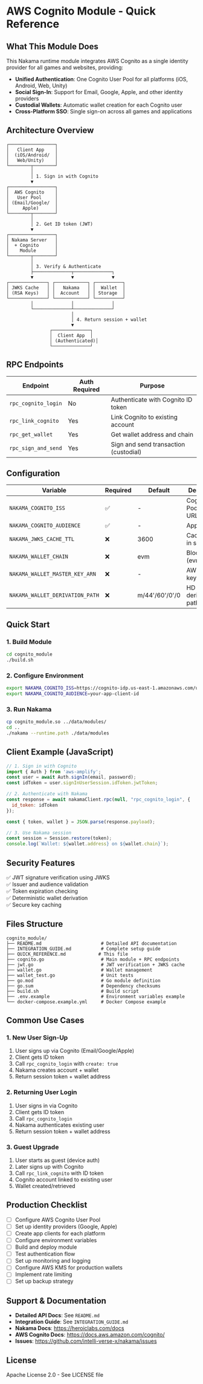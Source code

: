 # AWS Cognito Module - Quick Reference

## What This Module Does

This Nakama runtime module integrates AWS Cognito as a single identity provider for all games and websites, providing:

- **Unified Authentication**: One Cognito User Pool for all platforms (iOS, Android, Web, Unity)
- **Social Sign-In**: Support for Email, Google, Apple, and other identity providers
- **Custodial Wallets**: Automatic wallet creation for each Cognito user
- **Cross-Platform SSO**: Single sign-on across all games and applications

## Architecture Overview

```
┌─────────────────┐
│   Client App    │
│  (iOS/Android/  │
│   Web/Unity)    │
└────────┬────────┘
         │
         │ 1. Sign in with Cognito
         ▼
┌─────────────────┐
│  AWS Cognito    │
│   User Pool     │
│ (Email/Google/  │
│     Apple)      │
└────────┬────────┘
         │
         │ 2. Get ID token (JWT)
         ▼
┌─────────────────┐
│ Nakama Server   │
│  + Cognito      │
│    Module       │
└────────┬────────┘
         │
         │ 3. Verify & Authenticate
         ├──────────────┬──────────────┐
         ▼              ▼              ▼
┌──────────────┐ ┌────────────┐ ┌──────────┐
│ JWKS Cache   │ │   Nakama   │ │  Wallet  │
│ (RSA Keys)   │ │  Account   │ │ Storage  │
└──────────────┘ └────────────┘ └──────────┘
         │              │              │
         └──────────────┴──────────────┘
                        │
                        │ 4. Return session + wallet
                        ▼
                ┌──────────────┐
                │  Client App  │
                │ (Authenticated)│
                └──────────────┘
```

## RPC Endpoints

| Endpoint | Auth Required | Purpose |
|----------|---------------|---------|
| `rpc_cognito_login` | No | Authenticate with Cognito ID token |
| `rpc_link_cognito` | Yes | Link Cognito to existing account |
| `rpc_get_wallet` | Yes | Get wallet address and chain |
| `rpc_sign_and_send` | Yes | Sign and send transaction (custodial) |

## Configuration

| Variable | Required | Default | Description |
|----------|----------|---------|-------------|
| `NAKAMA_COGNITO_ISS` | ✅ | - | Cognito User Pool issuer URL |
| `NAKAMA_COGNITO_AUDIENCE` | ✅ | - | App Client ID |
| `NAKAMA_JWKS_CACHE_TTL` | ❌ | 3600 | Cache TTL in seconds |
| `NAKAMA_WALLET_CHAIN` | ❌ | evm | Blockchain (evm/solana) |
| `NAKAMA_WALLET_MASTER_KEY_ARN` | ❌ | - | AWS KMS key ARN |
| `NAKAMA_WALLET_DERIVATION_PATH` | ❌ | m/44'/60'/0'/0 | HD derivation path |

## Quick Start

### 1. Build Module
```bash
cd cognito_module
./build.sh
```

### 2. Configure Environment
```bash
export NAKAMA_COGNITO_ISS=https://cognito-idp.us-east-1.amazonaws.com/us-east-1_XXXXX
export NAKAMA_COGNITO_AUDIENCE=your-app-client-id
```

### 3. Run Nakama
```bash
cp cognito_module.so ../data/modules/
cd ..
./nakama --runtime.path ./data/modules
```

## Client Example (JavaScript)

```javascript
// 1. Sign in with Cognito
import { Auth } from 'aws-amplify';
const user = await Auth.signIn(email, password);
const idToken = user.signInUserSession.idToken.jwtToken;

// 2. Authenticate with Nakama
const response = await nakamaClient.rpc(null, "rpc_cognito_login", {
  id_token: idToken
});

const { token, wallet } = JSON.parse(response.payload);

// 3. Use Nakama session
const session = Session.restore(token);
console.log(`Wallet: ${wallet.address} on ${wallet.chain}`);
```

## Security Features

✅ JWT signature verification using JWKS  
✅ Issuer and audience validation  
✅ Token expiration checking  
✅ Deterministic wallet derivation  
✅ Secure key caching  

## Files Structure

```
cognito_module/
├── README.md                      # Detailed API documentation
├── INTEGRATION_GUIDE.md           # Complete setup guide
├── QUICK_REFERENCE.md            # This file
├── cognito.go                     # Main module + RPC endpoints
├── jwt.go                         # JWT verification + JWKS cache
├── wallet.go                      # Wallet management
├── wallet_test.go                 # Unit tests
├── go.mod                         # Go module definition
├── go.sum                         # Dependency checksums
├── build.sh                       # Build script
├── .env.example                   # Environment variables example
└── docker-compose.example.yml     # Docker Compose example
```

## Common Use Cases

### 1. New User Sign-Up
1. User signs up via Cognito (Email/Google/Apple)
2. Client gets ID token
3. Call `rpc_cognito_login` with `create: true`
4. Nakama creates account + wallet
5. Return session token + wallet address

### 2. Returning User Login
1. User signs in via Cognito
2. Client gets ID token
3. Call `rpc_cognito_login`
4. Nakama authenticates existing user
5. Return session token + wallet address

### 3. Guest Upgrade
1. User starts as guest (device auth)
2. Later signs up with Cognito
3. Call `rpc_link_cognito` with ID token
4. Cognito account linked to existing user
5. Wallet created/retrieved

## Production Checklist

- [ ] Configure AWS Cognito User Pool
- [ ] Set up identity providers (Google, Apple)
- [ ] Create app clients for each platform
- [ ] Configure environment variables
- [ ] Build and deploy module
- [ ] Test authentication flow
- [ ] Set up monitoring and logging
- [ ] Configure AWS KMS for production wallets
- [ ] Implement rate limiting
- [ ] Set up backup strategy

## Support & Documentation

- **Detailed API Docs**: See `README.md`
- **Integration Guide**: See `INTEGRATION_GUIDE.md`
- **Nakama Docs**: https://heroiclabs.com/docs
- **AWS Cognito Docs**: https://docs.aws.amazon.com/cognito/
- **Issues**: https://github.com/intelli-verse-x/nakama/issues

## License

Apache License 2.0 - See LICENSE file
